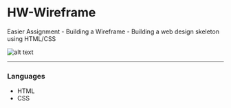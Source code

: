 # HW-Wireframe
Easier Assignment - Building a Wireframe - Building a web design skeleton using HTML/CSS


![alt text](https://github.com/ksquarcia2008/HW-Wireframe/blob/master/Screen%20Shot%202019-02-14%20at%207.51.36%20PM.png?raw=true) 

---
### Languages 

- HTML
- CSS



